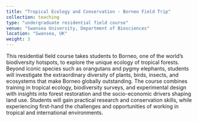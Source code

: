 ```yaml
---
title: "Tropical Ecology and Conservation - Borneo Field Trip"
collection: teaching
type: "undergraduate residential field course"
venue: "Swansea University, Department of Biosciences"
location: "Swansea, UK"
weight: 3
---
```


This residential field course takes students to Borneo, one of the world’s biodiversity hotspots, to explore the unique ecology of tropical forests. Beyond iconic species such as orangutans and pygmy elephants, students will investigate the extraordinary diversity of plants, birds, insects, and ecosystems that make Borneo globally outstanding. The course combines training in tropical ecology, biodiversity surveys, and experimental design with insights into forest restoration and the socio-economic drivers shaping land use. Students will gain practical research and conservation skills, while experiencing first-hand the challenges and opportunities of working in tropical and international environments.
